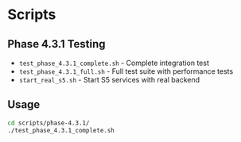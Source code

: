 # Scripts

## Phase 4.3.1 Testing
- `test_phase_4.3.1_complete.sh` - Complete integration test
- `test_phase_4.3.1_full.sh` - Full test suite with performance tests
- `start_real_s5.sh` - Start S5 services with real backend

## Usage
```bash
cd scripts/phase-4.3.1/
./test_phase_4.3.1_complete.sh
```
